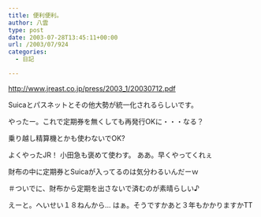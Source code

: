 ```yaml
---
title: 便利便利。
author: 八雲
type: post
date: 2003-07-28T13:45:11+00:00
url: /2003/07/924
categories:
  - 日記

---
```

http://www.jreast.co.jp/press/2003_1/20030712.pdf

Suicaとパスネットとその他大勢が統一化されるらしいです。
  
やったー。これで定期券を無くしても再発行OKに・・・なる？
  
乗り越し精算機とかも使わないでOK?
  
よくやったJR！ 小田急も褒めて使わす。 ああ。早くやってくれぇ
  
財布の中に定期券とSuicaが入ってるのは気分わるいんだーｗ
  
＃ついでに、財布から定期を出さないで済むのが素晴らしい♪

えーと。へいせい１８ねんから… はぁ。そうですかあと３年もかかりますかTT